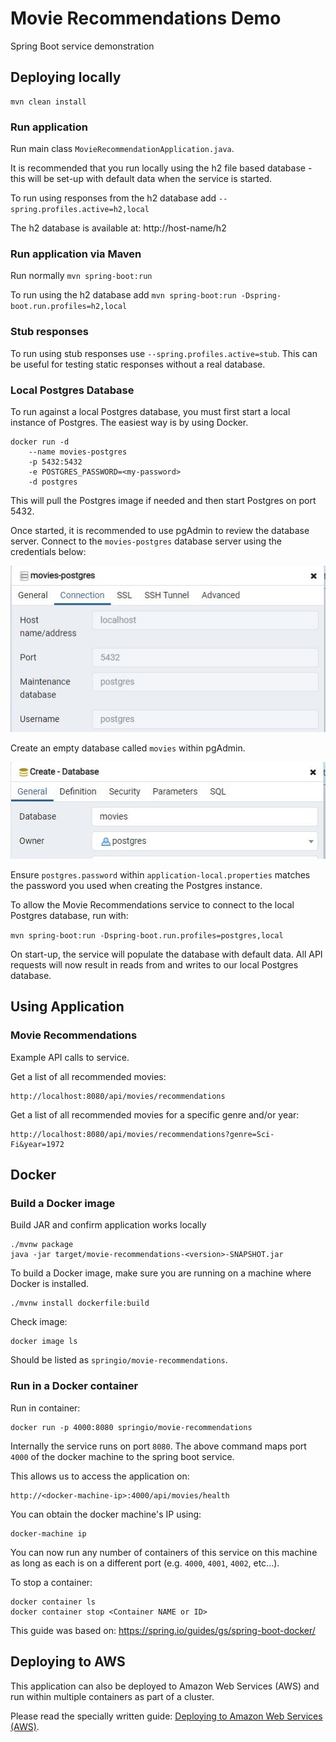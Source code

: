 # Movie Recommendations Demo
Spring Boot service demonstration

## Deploying locally

```
mvn clean install
```

### Run application

Run main class `MovieRecommendationApplication.java`.

It is recommended that you run locally using the h2 file based database - this will be set-up with default data when the service is started.

To run using responses from the h2 database add `--spring.profiles.active=h2,local`

The h2 database is available at:
http://host-name/h2

### Run application via Maven

Run normally `mvn spring-boot:run`

To run using the h2 database add `mvn spring-boot:run -Dspring-boot.run.profiles=h2,local`

### Stub responses

To run using stub responses use `--spring.profiles.active=stub`. This can be useful for testing static responses without a real database.

### Local Postgres Database

To run against a local Postgres database, you must first start a local instance of Postgres. The easiest way is by using Docker.

```
docker run -d
    --name movies-postgres
    -p 5432:5432
    -e POSTGRES_PASSWORD=<my-password>
    -d postgres
```

This will pull the Postgres image if needed and then start Postgres on port 5432.

Once started, it is recommended to use pgAdmin to review the database server. Connect to the `movies-postgres` database server using the credentials below:

![alt text](./assets/postgres-connection.JPG "Postgres Connection")

Create an empty database called `movies` within pgAdmin.

![alt text](./assets/create-database.JPG "Create Movies Database")

Ensure `postgres.password` within `application-local.properties` matches the password you used when creating the Postgres instance.

To allow the Movie Recommendations service to connect to the local Postgres database, run with:

```mvn spring-boot:run -Dspring-boot.run.profiles=postgres,local```

On start-up, the service will populate the database with default data. All API requests will now result in reads from and writes to our local Postgres database.


## Using Application

### Movie Recommendations

Example API calls to service.

Get a list of all recommended movies:
```
http://localhost:8080/api/movies/recommendations
```

Get a list of all recommended movies for a specific genre and/or year:
```
http://localhost:8080/api/movies/recommendations?genre=Sci-Fi&year=1972
```

## Docker

### Build a Docker image

Build JAR and confirm application works locally

```
./mvnw package
java -jar target/movie-recommendations-<version>-SNAPSHOT.jar
```

To build a Docker image, make sure you are running on a machine where Docker is installed.

```
./mvnw install dockerfile:build
```

Check image:
```
docker image ls
```
Should be listed as `springio/movie-recommendations`.

### Run in a Docker container

Run in container:
```
docker run -p 4000:8080 springio/movie-recommendations
```

Internally the service runs on port `8080`. The above command maps port `4000` of the docker machine to the spring boot service.

This allows us to access the application on:

```
http://<docker-machine-ip>:4000/api/movies/health
```

You can obtain the docker machine's IP using:
```
docker-machine ip
```

You can now run any number of containers of this service on this machine as long as each is on a different port (e.g. `4000`, `4001`, `4002`, etc...).

To stop a container:
```
docker container ls
docker container stop <Container NAME or ID>
```

This guide was based on: https://spring.io/guides/gs/spring-boot-docker/

## Deploying to AWS

This application can also be deployed to Amazon Web Services (AWS) and run within multiple containers as part of a cluster.

Please read the specially written guide: [Deploying to Amazon Web Services (AWS)](./aws).


